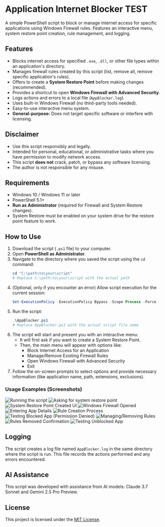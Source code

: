 # Application Internet Blocker TEST

A simple PowerShell script to block or manage internet access for specific applications using Windows Firewall rules. Features an interactive menu, system restore point creation, rule management, and logging.

## Features

*   Blocks internet access for specified `.exe`, `.dll`, or other file types within an application's directory.
*   Manages firewall rules created by this script (list, remove all, remove specific application's rules).
*   Offers to create a **System Restore Point** before making changes (recommended).
*   Provides a shortcut to open **Windows Firewall with Advanced Security**.
*   Logs actions and errors to a local file (`AppBlocker.log`).
*   Uses built-in Windows Firewall (no third-party tools needed).
*   Easy-to-use interactive menu system.
*   **General-purpose:** Does not target specific software or interfere with licensing.

## Disclaimer

*   Use this script responsibly and legally.
*   Intended for personal, educational, or administrative tasks where you have permission to modify network access.
*   This script **does not** crack, patch, or bypass any software licensing.
*   The author is not responsible for any misuse.

## Requirements

*   Windows 10 / Windows 11 or later
*   PowerShell 5.1+
*   **Run as Administrator** (required for Firewall and System Restore changes).
*   System Restore must be enabled on your system drive for the restore point feature to work.

## How to Use

1.  Download the script (`.ps1` file) to your computer.
2.  Open **PowerShell as Administrator**.
3.  Navigate to the directory where you saved the script using the `cd` command:
    ```powershell
    cd "C:\path\to\your\script" 
    # Replace C:\path\to\your\script with the actual path
    ```
4.  (Optional, only if you encounter an error) Allow script execution for the current session:
    ```powershell
    Set-ExecutionPolicy -ExecutionPolicy Bypass -Scope Process -Force
    ```
5.  Run the script:
    ```powershell
    .\AppBlocker.ps1 
    # Replace AppBlocker.ps1 with the actual script file name
    ```
6.  The script will start and present you with an interactive menu:
    *   It will first ask if you want to create a System Restore Point.
    *   Then, the main menu will appear with options like:
        *   Block Internet Access for an Application
        *   Manage/Remove Existing Firewall Rules
        *   Open Windows Firewall with Advanced Security
        *   Exit
7.  Follow the on-screen prompts to select options and provide necessary information (like application name, path, extensions, exclusions).

### Usage Examples (Screenshots)

![Running the script](images/1-running-the-code.png)
![Asking for system restore point](images/2-asking-for-system-restore-point.png)
![System Restore Point Created UI](images/3-system-restore.png)
![Windows Firewall Opened](images/4-firewall-service.png)
![Entering App Details](images/5-entering-directory-path.png)
![Rule Creation Process](images/6-creating-rules.png)
![Testing Blocked App (Permission Denied)](images/7-checking-rules.png)
![Managing/Removing Rules](images/8-removing-rules.png)
![Rules Removed Confirmation](images/9-removed-rules.png)
![Testing Unblocked App](images/10-checking-removed-rules.png)

## Logging
The script creates a log file named `AppBlocker.log` in the same directory where the script is run. This file records the actions performed and any errors encountered.

## AI Assistance
This script was developed with assistance from AI models: Claude 3.7 Sonnet and Gemini 2.5 Pro Preview.

## License

This project is licensed under the [MIT License](LICENSE). 